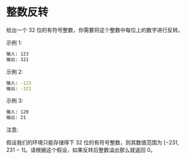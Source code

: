 # 整数反转

给出一个 32 位的有符号整数，你需要将这个整数中每位上的数字进行反转。

示例 1:
```bash
输入: 123
输出: 321
```

示例 2:
```bash
输入: -123
输出: -321
```

示例 3:
```bash
输入: 120
输出: 21
```

注意:

假设我们的环境只能存储得下 32 位的有符号整数，则其数值范围为 [−231,  231 − 1]。请根据这个假设，如果反转后整数溢出那么就返回 0。
